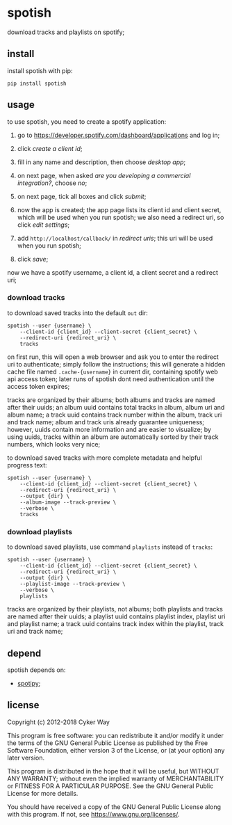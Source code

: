 # spotish

download tracks and playlists on spotify;

## install

install spotish with pip:

    pip install spotish

## usage

to use spotish, you need to create a spotify application:

1.  go to <https://developer.spotify.com/dashboard/applications> and log in;

2.  click *create a client id*;

3.  fill in any name and description, then choose *desktop app*;

4.  on next page, when asked *are you developing a commercial integration?*,
    choose *no*;

5.  on next page, tick all boxes and click *submit*;

6.  now the app is created; the app page lists its client id and client secret,
    which will be used when you run spotish; we also need a redirect uri, so
    click *edit settings*;

7.  add `http://localhost/callback/` in *redirect uris*; this uri will be used
    when you run spotish;

8.  click *save*;

now we have a spotify username, a client id, a client secret and a redirect uri;

### download tracks

to download saved tracks into the default `out` dir:

    spotish --user {username} \
        --client-id {client_id} --client-secret {client_secret} \
        --redirect-uri {redirect_uri} \
        tracks

on first run, this will open a web browser and ask you to enter the redirect uri
to authenticate; simply follow the instructions; this will generate a hidden
cache file named `.cache-{username}` in current dir, containing spotify web api
access token; later runs of spotish dont need authentication until the access
token expires;

tracks are organized by their albums; both albums and tracks are named after
their uuids; an album uuid contains total tracks in album, album uri and album
name; a track uuid contains track number within the album, track uri and track
name; album and track uris already guarantee uniqueness; however, uuids contain
more information and are easier to visualize; by using uuids, tracks within an
album are automatically sorted by their track numbers, which looks very nice;

to download saved tracks with more complete metadata and helpful progress text:

    spotish --user {username} \
        --client-id {client_id} --client-secret {client_secret} \
        --redirect-uri {redirect_uri} \
        --output {dir} \
        --album-image --track-preview \
        --verbose \
        tracks

### download playlists

to download saved playlists, use command `playlists` instead of `tracks`:

    spotish --user {username} \
        --client-id {client_id} --client-secret {client_secret} \
        --redirect-uri {redirect_uri} \
        --output {dir} \
        --playlist-image --track-preview \
        --verbose \
        playlists

tracks are organized by their playlists, not albums; both playlists and tracks
are named after their uuids; a playlist uuid contains playlist index, playlist
uri and playlist name; a track uuid contains track index within the playlist,
track uri and track name;

## depend

spotish depends on:

-   [spotipy](https://github.com/plamere/spotipy);

## license

Copyright (c) 2012-2018 Cyker Way

This program is free software: you can redistribute it and/or modify it under
the terms of the GNU General Public License as published by the Free Software
Foundation, either version 3 of the License, or (at your option) any later
version.

This program is distributed in the hope that it will be useful, but WITHOUT ANY
WARRANTY; without even the implied warranty of MERCHANTABILITY or FITNESS FOR A
PARTICULAR PURPOSE.  See the GNU General Public License for more details.

You should have received a copy of the GNU General Public License along with
this program.  If not, see <https://www.gnu.org/licenses/>.

